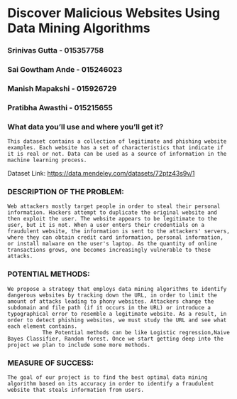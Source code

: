 
# Discover Malicious Websites Using Data Mining Algorithms

### Srinivas Gutta - 015357758 ###
### Sai Gowtham Ande - 015246023 ###
### Manish Mapakshi - 015926729 ###
### Pratibha Awasthi - 015215655 ###

### __What data you’ll use and where you’ll get it?__ ###
	This dataset contains a collection of legitimate and phishing website examples. Each website has a set of characteristics that indicate if it is real or not. Data can be used as a source of information in the machine learning process.
Dataset Link: https://data.mendeley.com/datasets/72ptz43s9v/1

### __DESCRIPTION OF THE PROBLEM:__ ###
	Web attackers mostly target people in order to steal their personal information. Hackers attempt to duplicate the original website and then exploit the user. The website appears to be legitimate to the user, but it is not. When a user enters their credentials on a fraudulent website, the information is sent to the attackers' servers, where they can obtain credit card information, personal information, or install malware on the user's laptop. As the quantity of online transactions grows, one becomes increasingly vulnerable to these attacks.

### __POTENTIAL METHODS:__ ###
	We propose a strategy that employs data mining algorithms to identify dangerous websites by tracking down the URL, in order to limit the amount of attacks leading to phony websites. Attackers change the subdomain and file path (if it occurs in the URL) or introduce a typographical error to resemble a legitimate website. As a result, in order to detect phishing websites, we must study the URL and see what each element contains.
               The Potential methods can be like Logistic regression,Naive Bayes Classifier, Random forest. Once we start getting deep into the project we plan to include some more methods.

### __MEASURE OF SUCCESS:__ ###
	The goal of our project is to find the best optimal data mining algorithm based on its accuracy in order to identify a fraudulent website that steals information from users.


